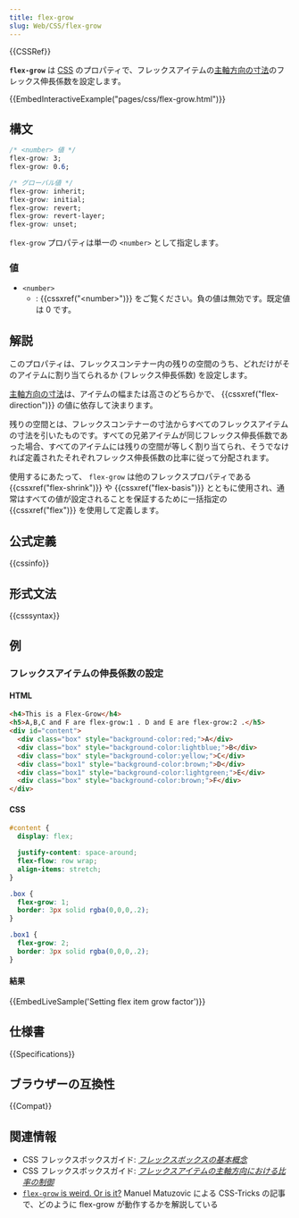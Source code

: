 ```yaml
---
title: flex-grow
slug: Web/CSS/flex-grow
---
```

{{CSSRef}}

**`flex-grow`** は [CSS](/ja/docs/Web/CSS) のプロパティで、フレックスアイテムの[主軸方向の寸法](https://www.w3.org/TR/css-flexbox/#main-size)のフレックス伸長係数を設定します。

{{EmbedInteractiveExample("pages/css/flex-grow.html")}}

## 構文

```css
/* <number> 値 */
flex-grow: 3;
flex-grow: 0.6;

/* グローバル値 */
flex-grow: inherit;
flex-grow: initial;
flex-grow: revert;
flex-grow: revert-layer;
flex-grow: unset;
```

`flex-grow` プロパティは単一の `<number>` として指定します。

### 値

- `<number>`
  - : {{cssxref("&lt;number&gt;")}} をご覧ください。負の値は無効です。既定値は 0 です。

## 解説

このプロパティは、フレックスコンテナー内の残りの空間のうち、どれだけがそのアイテムに割り当てられるか (フレックス伸長係数) を設定します。

[主軸方向の寸法](https://www.w3.org/TR/css-flexbox/#main-size)は、アイテムの幅または高さのどちらかで、 {{cssxref("flex-direction")}} の値に依存して決まります。

残りの空間とは、フレックスコンテナーの寸法からすべてのフレックスアイテムの寸法を引いたものです。すべての兄弟アイテムが同じフレックス伸長係数であった場合、すべてのアイテムには残りの空間が等しく割り当てられ、そうでなければ定義されたそれぞれフレックス伸長係数の比率に従って分配されます。

使用するにあたって、 `flex-grow` は他のフレックスプロパティである {{cssxref("flex-shrink")}} や {{cssxref("flex-basis")}} とともに使用され、通常はすべての値が設定されることを保証するために一括指定の {{cssxref("flex")}} を使用して定義します。

## 公式定義

{{cssinfo}}

## 形式文法

{{csssyntax}}

## 例

### フレックスアイテムの伸長係数の設定

#### HTML

```html
<h4>This is a Flex-Grow</h4>
<h5>A,B,C and F are flex-grow:1 . D and E are flex-grow:2 .</h5>
<div id="content">
  <div class="box" style="background-color:red;">A</div>
  <div class="box" style="background-color:lightblue;">B</div>
  <div class="box" style="background-color:yellow;">C</div>
  <div class="box1" style="background-color:brown;">D</div>
  <div class="box1" style="background-color:lightgreen;">E</div>
  <div class="box" style="background-color:brown;">F</div>
</div>
```

#### CSS

```css
#content {
  display: flex;

  justify-content: space-around;
  flex-flow: row wrap;
  align-items: stretch;
}

.box {
  flex-grow: 1;
  border: 3px solid rgba(0,0,0,.2);
}

.box1 {
  flex-grow: 2;
  border: 3px solid rgba(0,0,0,.2);
}
```

#### 結果

{{EmbedLiveSample('Setting flex item grow factor')}}

## 仕様書

{{Specifications}}

## ブラウザーの互換性

{{Compat}}

## 関連情報

- CSS フレックスボックスガイド: _[フレックスボックスの基本概念](/ja/docs/Web/CSS/CSS_Flexible_Box_Layout/Basic_Concepts_of_Flexbox)_
- CSS フレックスボックスガイド: _[フレックスアイテムの主軸方向における比率の制御](/ja/docs/Web/CSS/CSS_Flexible_Box_Layout/Controlling_Ratios_of_Flex_Items_Along_the_Main_Ax)_
- [`flex-grow` is weird. Or is it?](https://css-tricks.com/flex-grow-is-weird/) Manuel Matuzovic による CSS-Tricks の記事で、どのように flex-grow が動作するかを解説している
